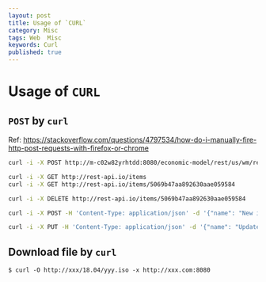 ```yaml
---
layout: post
title: Usage of `CURL`
category: Misc
tags: Web  Misc
keywords: Curl  
published: true
---
```


# Usage of `CURL`

## `POST` by `curl`
Ref: <https://stackoverflow.com/questions/4797534/how-do-i-manually-fire-http-post-requests-with-firefox-or-chrome>
```bash
curl -i -X POST http://m-c02w82yrhtdd:8080/economic-model/rest/us/wm/returns/calculation

curl -i -X GET http://rest-api.io/items
curl -i -X GET http://rest-api.io/items/5069b47aa892630aae059584

curl -i -X DELETE http://rest-api.io/items/5069b47aa892630aae059584

curl -i -X POST -H 'Content-Type: application/json' -d '{"name": "New item", "year": "2009"}' http://rest-api.io/items

curl -i -X PUT -H 'Content-Type: application/json' -d '{"name": "Updated item", "year": "2010"}' http://rest-api.io/items/5069b47aa892630aae059584
```


## Download file by `curl`
```
$ curl -O http://xxx/18.04/yyy.iso -x http://xxx.com:8080
```